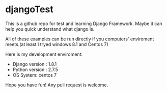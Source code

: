 # djangoTest

This is a github repo for test and learning Django Framework.
Maybe it can help you quick understand what django is.

All of these examples can be run directly if you computers' enviroment meets.(at least I tryed windows 8.1 and Centos 7)

Here is my development enviroment:

- Django version : 1.8.1
- Python version : 2.7.5
- OS System: centos 7

Hope you have fun! Any pull request is welcome.



